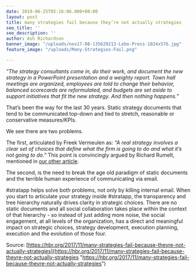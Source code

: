 ```yaml
---
date: 2019-06-25T05:16:06.000+00:00
layout: post
title: many strategies fail because they’re not actually strategies
seo_title: ''
seo_description: ''
author: Ash Richardson
banner_image: "/uploads/nov17-08-135629213-Lobo-Press-1024x576.jpg"
feature_image: "/uploads/Many-Strategies-Fail.png"

---
```

_“The strategy consultants come in, do their work, and document the new strategy in a PowerPoint presentation and a weighty report. Town hall meetings are organized, employees are told to change their behavior, balanced scorecards are reformulated, and budgets are set aside to support initiatives that fit the new strategy. And then nothing happens.”_

That’s been the way for the last 30 years. Static strategy documents that tend to be communicated top-down and tied to stretch, reasonable or conservative measures/KPIs.

We see there are two problems.

The first, articulated by Freek Vermeulen as: _“A real strategy involves a clear set of choices that define what the firm is going to do and what it’s not going to do.”_ This point is convincingly argued by Richard Rumelt, mentioned in [our other article](https://stratapp.ai/good-strategy-bad-stategy/).

The second, is the need to break the age old paradigm of static documents and the terrible human experience of communicating via email.

\#stratapp helps solve both problems, not only by killing internal email. When you start to articulate your strategy inside #stratapp, the transparency and tree hierarchy naturally drives clarity in strategic choices. There are no static documents and all social collaboration takes place within the context of that hierarchy - so instead of just adding more noise, the social engagement, at all levels of the organization, has a direct and meaningful impact on strategic choices, strategy development, execution planning, execution and the evolution of those four.

Source: [https://hbr.org/2017/11/many-strategies-fail-because-theyre-not-actually-strategies](https://hbr.org/2017/11/many-strategies-fail-because-theyre-not-actually-strategies "https://hbr.org/2017/11/many-strategies-fail-because-theyre-not-actually-strategies")